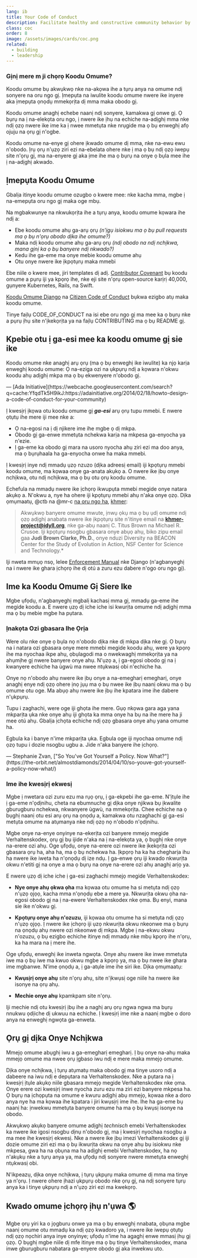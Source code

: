 ```yaml
---
lang: ib
title: Your Code of Conduct
description: Facilitate healthy and constructive community behavior by adopting and enforcing a code of conduct.
class: coc
order: 8
image: /assets/images/cards/coc.png
related:
  - building
  - leadership
---
```


### Gịnị mere m ji chọrọ Koodu Omume?

Koodu omume bụ akwụkwọ nke na-akọwa ihe a tụrụ anya na omume ndị sonyere na oru ngo gị. Ịmepụta na iwulite koodu omume nwere ike inyere aka ịmepụta ọnọdụ mmekọrịta dị mma maka obodo gị.

Koodu omume anaghị echebe naanị ndị sonyere, kamakwa gị onwe gị. Ọ bụrụ na ị na-elekọta oru ngo, ị nwere ike ịhụ na echiche na-adịghị mma nke ndị ọzọ nwere ike ime ka ị nwee mmetụta nke nrụgide ma ọ bụ enweghị afọ ojuju na ọrụ gị n'ogbe.

Koodu omume na-enye gị ohere ịkwado omume dị mma, nke na-ewu ewu n'obodo. Ịrụ ọrụ n'ụzọ ziri ezi na-ebelata ohere nke ị ma ọ bụ ndị ọzọ iwepụ site n'ọrụ gị, ma na-enyere gị aka ịme ihe ma ọ bụrụ na onye ọ bụla mee ihe ị na-adịghị akwado.

## Ịmepụta Koodu Omume

Gbalịa itinye koodu omume ozugbo o kwere mee: nke kacha mma, mgbe ị na-emepụta oru ngo gị maka oge mbụ.

Na mgbakwunye na nkwukọrịta ihe a tụrụ anya, koodu omume kọwara ihe ndị a:

* Ebe koodu omume ahụ ga-arụ ọrụ _(n'ịgụ isiokwu ma ọ bụ pull requests ma ọ bụ n'ọrụ obodo dịka ihe omume?)_
* Maka ndị koodu omume ahụ ga-arụ ọrụ _(ndị obodo na ndị nchịkwa, mana gịnị ka ọ bụ banyere ndị nkwado?)_
* Kedu ihe ga-eme ma onye mebie koodu omume ahụ
* Otu onye nwere ike ịkpọtụrụ maka mmebi

Ebe niile o kwere mee, jiri templates dị adị. [Contributor Covenant](https://contributor-covenant.org/) bụ koodu omume a pụrụ iji ya kpọrọ ihe, nke eji site n'ọrụ open-source karịrị 40,000, gụnyere Kubernetes, Rails, na Swift.

[Koodu Omume Django](https://www.djangoproject.com/conduct/) na [Citizen Code of Conduct](https://web.archive.org/web/20200330154000/http://citizencodeofconduct.org/) bụkwa ezigbo atụ maka koodu omume.

Tinye faịlụ CODE_OF_CONDUCT na isi ebe oru ngo gị ma mee ka ọ bụrụ nke a pụrụ ịhụ site n'ịkekọrịta ya na faịlụ CONTRIBUTING ma ọ bụ README gị.

## Kpebie otu ị ga-esi mee ka koodu omume gị sie ike

<aside markdown="1" class="pquote">
  Koodu omume nke anaghị arụ ọrụ (ma ọ bụ enweghị ike iwulite) ka njọ karịa enweghị koodu omume: Ọ na-eziga ozi na ụkpụrụ ndị a kọwara n'okwu koodu ahụ adịghị mkpa ma ọ bụ ekwenyere n'obodo gị.
  <p markdown="1" class="pquote-credit">
— [Ada Initiative](https://webcache.googleusercontent.com/search?q=cache:YfqdTk5H9ikJ:https://adainitiative.org/2014/02/18/howto-design-a-code-of-conduct-for-your-community)
  </p>
</aside>

Ị kwesịrị ịkọwa otu koodu omume gị **_ga-esi_** arụ ọrụ tupu mmebi. E nwere ọtụtụ ihe mere iji mee nke a:

* Ọ na-egosi na ị dị njikere ime ihe mgbe ọ dị mkpa.
* Obodo gị ga-enwe mmetụta nchekwa karịa na mkpesa ga-enyocha ya n'ezie.
* Ị ga-eme ka obodo gị mara na usoro nyocha ahụ ziri ezi ma doo anya, ma ọ bụrụhaala ha ga-enyocha onwe ha maka mmebi.

Ị kwesịrị inye ndị mmadụ ụzọ nzuzo (dịka adreesị email) iji kpọtụrụ mmebi koodu omume, ma kọwaa onye ga-anata akụkọ a. O nwere ike ịbụ onye nchịkwa, otu ndị nchịkwa, ma ọ bụ otu ọrụ koodu omume.

Echefula na mmadụ nwere ike ịchọrọ ikwupụta mmebi megide onye natara akụkọ a. N'okwu a, nye ha ohere iji kpọtụrụ mmebi ahụ n'aka onye ọzọ. Dịka ọmụmaatụ, @ctb na @mr-c [na oru ngo ha](https://github.com/dib-lab/khmer/blob/HEAD/CODE_OF_CONDUCT.rst), [khmer](https://github.com/dib-lab/khmer):

> Akwụkwọ banyere omume mwute, ịnwụ ọkụ ma ọ bụ ụdị omume ndị ọzọ adịghị anabata nwere ike ịkpọtụrụ site n'itinye email na **khmer-project@idyll.org**, nke ga-abụ naanị C. Titus Brown na Michael R. Crusoe. Iji kpọtụrụ nsogbu gbasara onye abụọ ahụ, biko zipu email gaa **Judi Brown Clarke, Ph.D.**, onye nduzi Diversity na BEACON Center for the Study of Evolution in Action, NSF Center for Science and Technology.*

Iji nweta mmụọ nsọ, lelee [Enforcement Manual](https://www.djangoproject.com/conduct/enforcement-manual/) nke Django (n'agbanyeghị na i nwere ike ghara ịchọrọ ihe dị otú a zuru ezu dabere n'ogo oru ngo gị).

## Ime ka Koodu Omume Gị Siere Ike

Mgbe ụfọdụ, n'agbanyeghị mgbalị kachasị mma gị, mmadụ ga-eme ihe megide koodu a. E nwere ụzọ dị iche iche isi kwurịta omume ndị adịghị mma ma ọ bụ mebie mgbe ha pụtara.

### Ịnakọta Ozi gbasara Ihe Ọrịa

Were olu nke onye ọ bụla nọ n'obodo dịka nke dị mkpa dịka nke gị. Ọ bụrụ na i natara ozi gbasara onye mere mmebi megide koodu ahụ, were ya kpọrọ ihe ma nyochaa ikpe ahụ, ọbụlagodi ma o nwekwaghị mmekọrịta ya na ahụmịhe gị nwere banyere onye ahụ. N'ụzọ a, ị ga-egosi obodo gị na ị kwanyere echiche ha ùgwù ma nwee ntụkwasị obi n'echiche ha.

Onye nọ n'obodo ahụ nwere ike ịbụ onye a na-emegharị emegharị, onye anaghị enye ndị ọzọ ohere ịnọ jụụ ma ọ bụ nwee ike ịbụ naanị okwu ma ọ bụ omume otu oge. Ma abụọ ahụ nwere ike ịbụ ihe kpatara ime ihe dabere n'ụkpụrụ.

Tupu i zaghachi, were oge iji ghọta ihe mere. Gụọ nkọwa gara aga yana mkparịta ụka nke onye ahụ iji ghọta ka mma onye ha bụ na ihe mere ha ji mee otú ahụ. Gbalịa ịchọta echiche ndị ọzọ gbasara onye ahụ yana omume ha.

<aside markdown="1" class="pquote">
  Egbula ka i banye n'ime mkparịta ụka. Egbula oge iji nyochaa omume ndị ọzọ tupu i dozie nsogbu ugbu a. Jide n'aka banyere ihe ịchọrọ.
  <p markdown="1" class="pquote-credit">
— Stephanie Zvan, ["So You've Got Yourself a Policy. Now What?"](https://the-orbit.net/almostdiamonds/2014/04/10/so-youve-got-yourself-a-policy-now-what/)
  </p>
</aside>

### Ime ihe kwesịrị ekwesị

Mgbe ị nwetara ozi zuru ezu ma rụọ ọrụ, ị ga-ekpebi ihe ga-eme. N'ịtụle ihe ị ga-eme n'ọdịnihu, cheta na ebumnuche gị dịka onye njikwa bụ ịkwalite gburugburu nchekwa, nkwanyere ùgwù, na mmekọrịta. Chee echiche na ọ bụghị naanị otu esi arụ ọrụ na ọnọdụ a, kamakwa otu nzaghachi gị ga-esi metụta omume na atụmanya nke ndị ọzọ nọ n'obodo n'ọdịnihu.

Mgbe onye na-enye onyinye na-ekerịta ozi banyere mmejọ megide Verhaltenskodex, ọrụ gị bụ ijide n'aka na ị na-elekọta ya, ọ bụghị nke onye na-erere ozi ahụ. Oge ụfọdụ, onye na-erere ozi nwere ike ịkekọrịta ozi gbasara ọrụ ha, aha ha, ma ọ bụ nchekwa ha. Ịkpọrọ ha ka ha chegharịa ihu ha nwere ike iweta ha n'ọnọdụ dị ize ndụ. Ị ga-enwe ọrụ iji kwado nkwurịta okwu n'etiti gị na onye a ma ọ bụrụ na onye na-erere ozi ahụ anaghị arịọ ya.

E nwere ụzọ dị iche iche ị ga-esi zaghachi mmejọ megide Verhaltenskodex:

* **Nye onye ahụ ọkwa ọha** ma kọwaa otu omume ha si metụta ndị ọzọ n'ụzọ ọjọọ, kacha mma n'ọnọdụ ebe a mere ya. Nkwurịta okwu ọha na-egosi obodo gị na ị na-ewere Verhaltenskodex nke ọma. Bụ enyi, mana sie ike n'okwu gị.

* **Kpọtụrụ onye ahụ n'ozuzu**, iji kọwaa otu omume ha si metụta ndị ọzọ n'ụzọ ọjọọ. Ị nwere ike ịchọrọ iji ụzọ nkwurịta okwu nkeonwe ma ọ bụrụ na ọnọdụ ahụ nwere ozi nkeonwe dị mkpa. Mgbe ị na-ekwu okwu n'ozuzu, ọ bụ ezigbo echiche itinye ndị mmadụ nke mbụ kpọrọ ihe n'ọrụ, ka ha mara na ị mere ihe.

Oge ụfọdụ, enweghị ike inweta ngwọta. Onye ahụ nwere ike inwe mmetụta iwe ma ọ bụ iwe ma kwuo okwu mgbe a kpọrọ ya, ma ọ bụ nwee ike ghara ime mgbanwe. N’ime ọnọdụ a, ị ga-atụle ime ihe siri ike. Dịka ọmụmaatụ:

* **Kwụsịrị onye ahụ** site n'ọrụ ahụ, site n'ịkwụsị oge niile ha nwere ike isonye na ọrụ ahụ.

* **Mechie onye ahụ** kpamkpam site n'ọrụ.

Iji mechie ndị otu kwesịrị ịbụ ihe a naghị arụ ọrụ ngwa ngwa ma bụrụ nnukwu ọdịiche dị ukwuu na echiche. Ị kwesịrị ime nke a naanị mgbe o doro anya na enweghị ngwọta ga-enweta.

## Ọrụ gị dịka Onye Nchịkwa

Mmejọ omume abụghị iwu a ga-emegharị emegharị. Ị bụ onye na-ahụ maka mmejọ omume ma nwee ọrụ ịgbaso iwu ndị e mere maka mmejọ omume.

Dịka onye nchịkwa, ị tụrụ atụmatụ maka obodo gị ma tinye usoro ndị a dabeere na iwu ndị e depụtara na Verhaltenskodex. Nke a pụtara na ị kwesịrị ịtụle akụkọ niile gbasara mmejọ megide Verhaltenskodex nke ọma. Onye erere ozi kwesịrị inwe nyocha zuru ezu ma ziri ezi banyere mkpesa ha. Ọ bụrụ na ịchọpụta na omume e kwuru adịghị abụ mmejọ, kọwaa nke a doro anya nye ha ma kọwaa ihe kpatara i jiri kwụsịrị ime ihe. Ihe ha ga-eme bụ naanị ha: ịnwekwu mmetụta banyere omume ha ma ọ bụ kwụsị isonye na obodo.

Akwụkwọ akụkọ banyere omume adịghị _technisch_ emebi Verhaltenskodex ka nwere ike igosi nsogbu dịnụ n'obodo gị, ma ị kwesịrị nyochaa nsogbu a ma mee ihe kwesịrị ekwesị. Nke a nwere ike ịbụ imezi Verhaltenskodex gị iji dozie omume ziri ezi ma ọ bụ ikwurịta okwu na onye ahụ bụ isiokwu nke mkpesa, gwa ha na ọbụna ma ha adịghị emebi Verhaltenskodex, ha nọ n'akụkụ nke a tụrụ anya ya, ma ụfọdụ ndị sonyere nwere mmetụta enweghị ntụkwasị obi.

N'ikpeazụ, dịka onye nchịkwa, ị tụrụ ụkpụrụ maka omume dị mma ma tinye ya n'ọrụ. Ị nwere ohere ịhazi ụkpụrụ obodo nke ọrụ gị, na ndị sonyere tụrụ anya ka i tinye ụkpụrụ ndị a n'ụzọ ziri ezi ma kwekọrọ.

## Kwado omume ịchọrọ ịhụ n'ụwa 🌎

Mgbe ọrụ yiri ka o jọgburu onwe ya ma ọ bụ enweghị nnabata, ọbụna mgbe naanị omume otu mmadụ ka ndị ọzọ kwadoro ya, i nwere ike iwepụ ọtụtụ ndị ọzọ nọchiri anya inye onyinye; ụfọdụ n'ime ha agaghị enwe mmasị ịhụ gị ọzọ. Ọ bụghị mgbe niile dị mfe itinye ma ọ bụ tinye Verhaltenskodex, mana inwe gburugburu nabatara ga-enyere obodo gị aka inwekwu uto.
